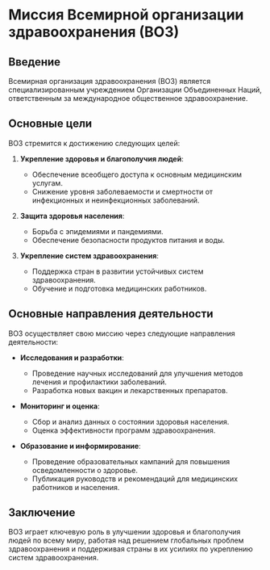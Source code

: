 # Миссия Всемирной организации здравоохранения (ВОЗ)

## Введение
Всемирная организация здравоохранения (ВОЗ) является специализированным учреждением Организации Объединенных Наций, ответственным за международное общественное здравоохранение.

## Основные цели
ВОЗ стремится к достижению следующих целей:

1. **Укрепление здоровья и благополучия людей**:
    - Обеспечение всеобщего доступа к основным медицинским услугам.
    - Снижение уровня заболеваемости и смертности от инфекционных и неинфекционных заболеваний.

2. **Защита здоровья населения**:
    - Борьба с эпидемиями и пандемиями.
    - Обеспечение безопасности продуктов питания и воды.

3. **Укрепление систем здравоохранения**:
    - Поддержка стран в развитии устойчивых систем здравоохранения.
    - Обучение и подготовка медицинских работников.

## Основные направления деятельности
ВОЗ осуществляет свою миссию через следующие направления деятельности:

- **Исследования и разработки**:
    - Проведение научных исследований для улучшения методов лечения и профилактики заболеваний.
    - Разработка новых вакцин и лекарственных препаратов.

- **Мониторинг и оценка**:
    - Сбор и анализ данных о состоянии здоровья населения.
    - Оценка эффективности программ здравоохранения.

- **Образование и информирование**:
    - Проведение образовательных кампаний для повышения осведомленности о здоровье.
    - Публикация руководств и рекомендаций для медицинских работников и населения.

## Заключение
ВОЗ играет ключевую роль в улучшении здоровья и благополучия людей по всему миру, работая над решением глобальных проблем здравоохранения и поддерживая страны в их усилиях по укреплению систем здравоохранения.
